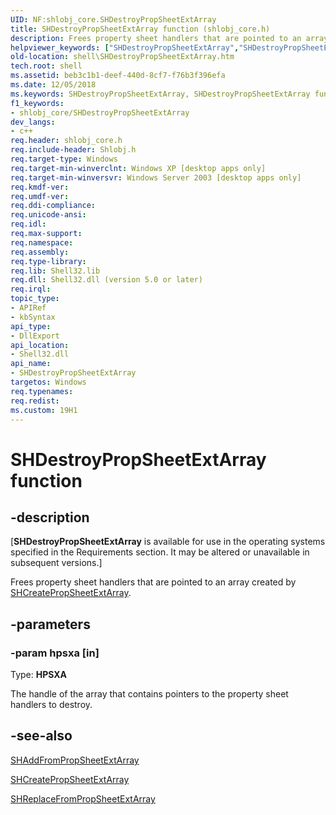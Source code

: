 ```yaml
---
UID: NF:shlobj_core.SHDestroyPropSheetExtArray
title: SHDestroyPropSheetExtArray function (shlobj_core.h)
description: Frees property sheet handlers that are pointed to an array created by SHCreatePropSheetExtArray.
helpviewer_keywords: ["SHDestroyPropSheetExtArray","SHDestroyPropSheetExtArray function [Windows Shell]","_win32_SHDestroyPropSheetExtArray","shell.SHDestroyPropSheetExtArray","shlobj_core/SHDestroyPropSheetExtArray"]
old-location: shell\SHDestroyPropSheetExtArray.htm
tech.root: shell
ms.assetid: beb3c1b1-deef-440d-8cf7-f76b3f396efa
ms.date: 12/05/2018
ms.keywords: SHDestroyPropSheetExtArray, SHDestroyPropSheetExtArray function [Windows Shell], _win32_SHDestroyPropSheetExtArray, shell.SHDestroyPropSheetExtArray, shlobj_core/SHDestroyPropSheetExtArray
f1_keywords:
- shlobj_core/SHDestroyPropSheetExtArray
dev_langs:
- c++
req.header: shlobj_core.h
req.include-header: Shlobj.h
req.target-type: Windows
req.target-min-winverclnt: Windows XP [desktop apps only]
req.target-min-winversvr: Windows Server 2003 [desktop apps only]
req.kmdf-ver: 
req.umdf-ver: 
req.ddi-compliance: 
req.unicode-ansi: 
req.idl: 
req.max-support: 
req.namespace: 
req.assembly: 
req.type-library: 
req.lib: Shell32.lib
req.dll: Shell32.dll (version 5.0 or later)
req.irql: 
topic_type:
- APIRef
- kbSyntax
api_type:
- DllExport
api_location:
- Shell32.dll
api_name:
- SHDestroyPropSheetExtArray
targetos: Windows
req.typenames: 
req.redist: 
ms.custom: 19H1
---
```


# SHDestroyPropSheetExtArray function


## -description


<p class="CCE_Message">[<b>SHDestroyPropSheetExtArray</b> is available for use in the operating systems specified in the Requirements section. It may be altered or unavailable in subsequent versions.]

Frees property sheet handlers that are pointed to an array created by <a href="https://docs.microsoft.com/windows/desktop/api/shlobj/nf-shlobj-shcreatepropsheetextarray">SHCreatePropSheetExtArray</a>.


## -parameters




### -param hpsxa [in]

Type: <b>HPSXA</b>

The handle of the array that contains pointers to the property sheet handlers to destroy.


## -see-also




<a href="https://docs.microsoft.com/windows/desktop/api/shlobj_core/nf-shlobj_core-shaddfrompropsheetextarray">SHAddFromPropSheetExtArray</a>



<a href="https://docs.microsoft.com/windows/desktop/api/shlobj/nf-shlobj-shcreatepropsheetextarray">SHCreatePropSheetExtArray</a>



<a href="https://docs.microsoft.com/windows/desktop/api/shlobj_core/nf-shlobj_core-shreplacefrompropsheetextarray">SHReplaceFromPropSheetExtArray</a>
 

 

